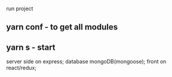 run project 
## yarn conf - to get all modules
## yarn s - start

server side on express;
database mongoDB(mongoose);
front on react/redux;